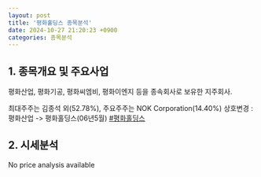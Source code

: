 ```yaml
---
layout: post
title: '평화홀딩스 종목분석'
date: 2024-10-27 21:20:23 +0900
categories: 종목분석
---
```


## 1. 종목개요 및 주요사업

평화산업, 평화기공, 평화씨엠비, 평화이엔지 등을 종속회사로 보유한 지주회사. 

최대주주는 김종석 외(52.78%), 주요주주는 NOK Corporation(14.40%) 상호변경 : 평화산업 -> 평화홀딩스(06년5월)
[#평화홀딩스](#)

## 2. 시세분석

No price analysis available
